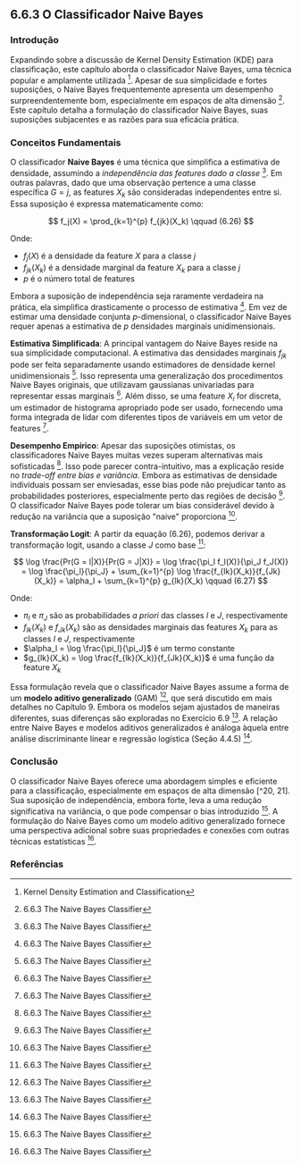 ## 6.6.3 O Classificador Naive Bayes

### Introdução
Expandindo sobre a discussão de Kernel Density Estimation (KDE) para classificação, este capítulo aborda o classificador Naive Bayes, uma técnica popular e amplamente utilizada [^20]. Apesar de sua simplicidade e fortes suposições, o Naive Bayes frequentemente apresenta um desempenho surpreendentemente bom, especialmente em espaços de alta dimensão [^21]. Este capítulo detalha a formulação do classificador Naive Bayes, suas suposições subjacentes e as razões para sua eficácia prática.

### Conceitos Fundamentais

O classificador **Naive Bayes** é uma técnica que simplifica a estimativa de densidade, assumindo a *independência das features dado a classe* [^21]. Em outras palavras, dado que uma observação pertence a uma classe específica $G = j$, as features $X_k$ são consideradas independentes entre si. Essa suposição é expressa matematicamente como:

$$
f_j(X) = \prod_{k=1}^{p} f_{jk}(X_k) \qquad (6.26)
$$

Onde:
- $f_j(X)$ é a densidade da feature $X$ para a classe $j$
- $f_{jk}(X_k)$ é a densidade marginal da feature $X_k$ para a classe $j$
- $p$ é o número total de features

Embora a suposição de independência seja raramente verdadeira na prática, ela simplifica drasticamente o processo de estimativa [^21]. Em vez de estimar uma densidade conjunta $p$-dimensional, o classificador Naive Bayes requer apenas a estimativa de $p$ densidades marginais unidimensionais.

**Estimativa Simplificada**: A principal vantagem do Naive Bayes reside na sua simplicidade computacional. A estimativa das densidades marginais $f_{jk}$ pode ser feita separadamente usando estimadores de densidade kernel unidimensionais [^21]. Isso representa uma generalização dos procedimentos Naive Bayes originais, que utilizavam gaussianas univariadas para representar essas marginais [^21]. Além disso, se uma feature $X_i$ for discreta, um estimador de histograma apropriado pode ser usado, fornecendo uma forma integrada de lidar com diferentes tipos de variáveis em um vetor de features [^21].

**Desempenho Empírico**: Apesar das suposições otimistas, os classificadores Naive Bayes muitas vezes superam alternativas mais sofisticadas [^21]. Isso pode parecer contra-intuitivo, mas a explicação reside no *trade-off entre bias e variância*. Embora as estimativas de densidade individuais possam ser enviesadas, esse bias pode não prejudicar tanto as probabilidades posteriores, especialmente perto das regiões de decisão [^21]. O classificador Naive Bayes pode tolerar um bias considerável devido à redução na variância que a suposição "naive" proporciona [^21].

**Transformação Logit**: A partir da equação (6.26), podemos derivar a transformação logit, usando a classe $J$ como base [^21]:

$$
\log \frac{Pr(G = l|X)}{Pr(G = J|X)} = \log \frac{\pi_l f_l(X)}{\pi_J f_J(X)} = \log \frac{\pi_l}{\pi_J} + \sum_{k=1}^{p} \log \frac{f_{lk}(X_k)}{f_{Jk}(X_k)} = \alpha_l + \sum_{k=1}^{p} g_{lk}(X_k) \qquad (6.27)
$$

Onde:
- $\pi_l$ e $\pi_J$ são as probabilidades *a priori* das classes $l$ e $J$, respectivamente
- $f_{lk}(X_k)$ e $f_{Jk}(X_k)$ são as densidades marginais das features $X_k$ para as classes $l$ e $J$, respectivamente
- $\alpha_l = \log \frac{\pi_l}{\pi_J}$ é um termo constante
- $g_{lk}(X_k) = \log \frac{f_{lk}(X_k)}{f_{Jk}(X_k)}$ é uma função da feature $X_k$

Essa formulação revela que o classificador Naive Bayes assume a forma de um **modelo aditivo generalizado** (GAM) [^21], que será discutido em mais detalhes no Capítulo 9. Embora os modelos sejam ajustados de maneiras diferentes, suas diferenças são exploradas no Exercício 6.9 [^21]. A relação entre Naive Bayes e modelos aditivos generalizados é análoga àquela entre análise discriminante linear e regressão logística (Seção 4.4.5) [^21].

### Conclusão

O classificador Naive Bayes oferece uma abordagem simples e eficiente para a classificação, especialmente em espaços de alta dimensão [^20, 21]. Sua suposição de independência, embora forte, leva a uma redução significativa na variância, o que pode compensar o bias introduzido [^21]. A formulação do Naive Bayes como um modelo aditivo generalizado fornece uma perspectiva adicional sobre suas propriedades e conexões com outras técnicas estatísticas [^21].

### Referências
[^20]: Kernel Density Estimation and Classification
[^21]: 6.6.3 The Naive Bayes Classifier
<!-- END -->